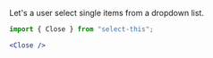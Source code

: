 Let's a user select single items from a dropdown list.

```jsx
import { Close } from "select-this";

<Close />
```